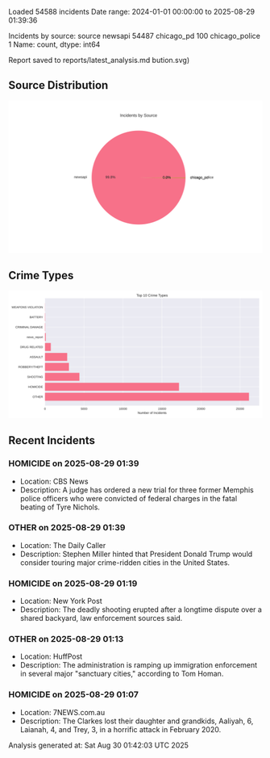 
Loaded 54588 incidents
Date range: 2024-01-01 00:00:00 to 2025-08-29 01:39:36

Incidents by source:
source
newsapi           54487
chicago_pd          100
chicago_police        1
Name: count, dtype: int64

Report saved to reports/latest_analysis.md
bution.svg)

## Source Distribution
![Source Distribution](images/source_distribution.svg)

## Crime Types
![Crime Types](images/crime_types.svg)

## Recent Incidents

### HOMICIDE on 2025-08-29 01:39
- Location: CBS News
- Description: A judge has ordered a new trial for three former Memphis police officers who were convicted of federal charges in the fatal beating of Tyre Nichols.


### OTHER on 2025-08-29 01:39
- Location: The Daily Caller
- Description: Stephen Miller hinted that President Donald Trump would consider touring major crime-ridden cities in the United States.


### HOMICIDE on 2025-08-29 01:19
- Location: New York Post
- Description: The deadly shooting erupted after a longtime dispute over a shared backyard, law enforcement sources said.


### OTHER on 2025-08-29 01:13
- Location: HuffPost
- Description: The administration is ramping up immigration enforcement in several major "sanctuary cities," according to Tom Homan.


### HOMICIDE on 2025-08-29 01:07
- Location: 7NEWS.com.au
- Description: The Clarkes lost their daughter and grandkids, Aaliyah, 6, Laianah, 4, and Trey, 3, in a horrific attack in February 2020.

Analysis generated at: Sat Aug 30 01:42:03 UTC 2025
